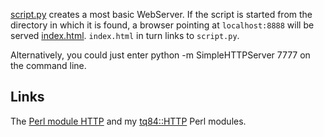 [script.py](https://github.com/ReneNyffenegger/about-python/blob/master/standard-library/SimpleHTTPServer/script.py) creates a most basic WebServer. If the script is started
from the directory in which it is found, a browser pointing at `localhost:8888` will be served
[index.html](https://github.com/ReneNyffenegger/about-python/blob/master/standard-library/SimpleHTTPServer/index.html). `index.html` in turn links to `script.py`.


Alternatively, you could just enter
    python -m SimpleHTTPServer 7777
on the command line.


## Links

The [Perl module HTTP](https://github.com/ReneNyffenegger/PerlModules/tree/master/HTTP) and
my [tq84::HTTP](https://github.com/ReneNyffenegger/perl-tcp/tree/master/tq84/HTTP) Perl modules.
